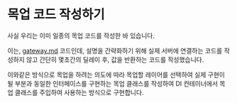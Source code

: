 # 목업 코드 작성하기

사실 우리는 이미 일종의 목업 코드를 작성한 바 있습니다.

이는, [gateway.md](../ui/gateway.md "mention") 코드인데, 설명을 간략화하기 위해 실제 서버에 연결하는 코드를 작성하지 않고 간단히 몇초간의 딜레이 후, 값을 반환하는 코드를 작성했습니다.

이와같은 방식으로 목업을 하려는 의도에 따라 목업할 레이어를 선택하여 실제 구현이 될 부분과 동일한 인터페이스를 구현하는 목업 클래스를 작성하여 DI 컨테이너에서 목업 클래스를 주입하여 사용하는 방식으로 구현합니다.

